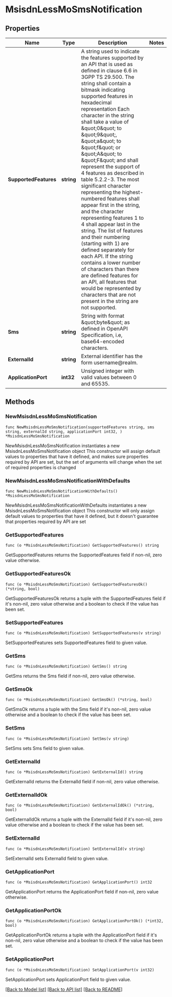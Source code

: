 # MsisdnLessMoSmsNotification

## Properties

Name | Type | Description | Notes
------------ | ------------- | ------------- | -------------
**SupportedFeatures** | **string** | A string used to indicate the features supported by an API that is used as defined in clause  6.6 in 3GPP TS 29.500. The string shall contain a bitmask indicating supported features in  hexadecimal representation Each character in the string shall take a value of \&quot;0\&quot; to \&quot;9\&quot;,  \&quot;a\&quot; to \&quot;f\&quot; or \&quot;A\&quot; to \&quot;F\&quot; and shall represent the support of 4 features as described in  table 5.2.2-3. The most significant character representing the highest-numbered features shall  appear first in the string, and the character representing features 1 to 4 shall appear last  in the string. The list of features and their numbering (starting with 1) are defined  separately for each API. If the string contains a lower number of characters than there are  defined features for an API, all features that would be represented by characters that are not  present in the string are not supported.  | 
**Sms** | **string** | String with format \&quot;byte\&quot; as defined in OpenAPI Specification, i.e, base64-encoded characters. | 
**ExternalId** | **string** | External identifier has the form username@realm. | 
**ApplicationPort** | **int32** | Unsigned integer with valid values between 0 and 65535. | 

## Methods

### NewMsisdnLessMoSmsNotification

`func NewMsisdnLessMoSmsNotification(supportedFeatures string, sms string, externalId string, applicationPort int32, ) *MsisdnLessMoSmsNotification`

NewMsisdnLessMoSmsNotification instantiates a new MsisdnLessMoSmsNotification object
This constructor will assign default values to properties that have it defined,
and makes sure properties required by API are set, but the set of arguments
will change when the set of required properties is changed

### NewMsisdnLessMoSmsNotificationWithDefaults

`func NewMsisdnLessMoSmsNotificationWithDefaults() *MsisdnLessMoSmsNotification`

NewMsisdnLessMoSmsNotificationWithDefaults instantiates a new MsisdnLessMoSmsNotification object
This constructor will only assign default values to properties that have it defined,
but it doesn't guarantee that properties required by API are set

### GetSupportedFeatures

`func (o *MsisdnLessMoSmsNotification) GetSupportedFeatures() string`

GetSupportedFeatures returns the SupportedFeatures field if non-nil, zero value otherwise.

### GetSupportedFeaturesOk

`func (o *MsisdnLessMoSmsNotification) GetSupportedFeaturesOk() (*string, bool)`

GetSupportedFeaturesOk returns a tuple with the SupportedFeatures field if it's non-nil, zero value otherwise
and a boolean to check if the value has been set.

### SetSupportedFeatures

`func (o *MsisdnLessMoSmsNotification) SetSupportedFeatures(v string)`

SetSupportedFeatures sets SupportedFeatures field to given value.


### GetSms

`func (o *MsisdnLessMoSmsNotification) GetSms() string`

GetSms returns the Sms field if non-nil, zero value otherwise.

### GetSmsOk

`func (o *MsisdnLessMoSmsNotification) GetSmsOk() (*string, bool)`

GetSmsOk returns a tuple with the Sms field if it's non-nil, zero value otherwise
and a boolean to check if the value has been set.

### SetSms

`func (o *MsisdnLessMoSmsNotification) SetSms(v string)`

SetSms sets Sms field to given value.


### GetExternalId

`func (o *MsisdnLessMoSmsNotification) GetExternalId() string`

GetExternalId returns the ExternalId field if non-nil, zero value otherwise.

### GetExternalIdOk

`func (o *MsisdnLessMoSmsNotification) GetExternalIdOk() (*string, bool)`

GetExternalIdOk returns a tuple with the ExternalId field if it's non-nil, zero value otherwise
and a boolean to check if the value has been set.

### SetExternalId

`func (o *MsisdnLessMoSmsNotification) SetExternalId(v string)`

SetExternalId sets ExternalId field to given value.


### GetApplicationPort

`func (o *MsisdnLessMoSmsNotification) GetApplicationPort() int32`

GetApplicationPort returns the ApplicationPort field if non-nil, zero value otherwise.

### GetApplicationPortOk

`func (o *MsisdnLessMoSmsNotification) GetApplicationPortOk() (*int32, bool)`

GetApplicationPortOk returns a tuple with the ApplicationPort field if it's non-nil, zero value otherwise
and a boolean to check if the value has been set.

### SetApplicationPort

`func (o *MsisdnLessMoSmsNotification) SetApplicationPort(v int32)`

SetApplicationPort sets ApplicationPort field to given value.



[[Back to Model list]](../README.md#documentation-for-models) [[Back to API list]](../README.md#documentation-for-api-endpoints) [[Back to README]](../README.md)


